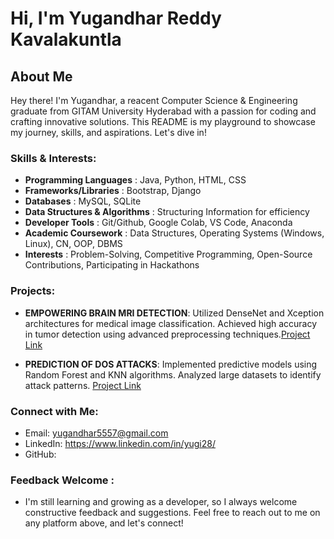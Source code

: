 
# Hi, I'm Yugandhar Reddy Kavalakuntla

## About Me

Hey there! I'm Yugandhar, a reacent Computer Science & Engineering graduate from GITAM University Hyderabad with a passion for coding and crafting innovative solutions. This README is my playground to showcase my journey, skills, and aspirations. Let's dive in!

### Skills & Interests:

- **Programming Languages**          : Java, Python, HTML, CSS
- **Frameworks/Libraries**           : Bootstrap, Django
- **Databases**                      : MySQL, SQLite
- **Data Structures & Algorithms**   : Structuring Information for efficiency
- **Developer Tools**                : Git/Github, Google Colab, VS Code, Anaconda
- **Academic Coursework**            : Data Structures, Operating Systems (Windows, Linux), CN, OOP, DBMS
- **Interests**                      : Problem-Solving, Competitive Programming, Open-Source Contributions, Participating in Hackathons

### Projects:
- **EMPOWERING BRAIN MRI DETECTION**:
Utilized DenseNet and Xception architectures for medical image classification.
Achieved high accuracy in tumor detection using advanced preprocessing techniques.[Project Link](https://github.com/grishma-gedela/Tech-News.git)

- **PREDICTION OF DOS ATTACKS**:
Implemented predictive models using Random Forest and KNN algorithms.
Analyzed large datasets to identify attack patterns. [Project Link](https://github.com/grishma-gedela/Tech-News.git)
 

### Connect with Me:

- Email: yugandhar5557@gmail.com
- LinkedIn: https://www.linkedin.com/in/yugi28/
- GitHub: 

### Feedback Welcome :
- I'm still learning and growing as a developer, so I always welcome constructive feedback and suggestions. Feel free to reach out to me on any platform above, and let's connect!
